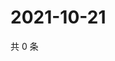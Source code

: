 # 2021-10-21

共 0 条

<!-- BEGIN WEIBO -->
<!-- 最后更新时间 Thu Oct 21 2021 19:07:25 GMT+0800 (China Standard Time) -->

<!-- END WEIBO -->
